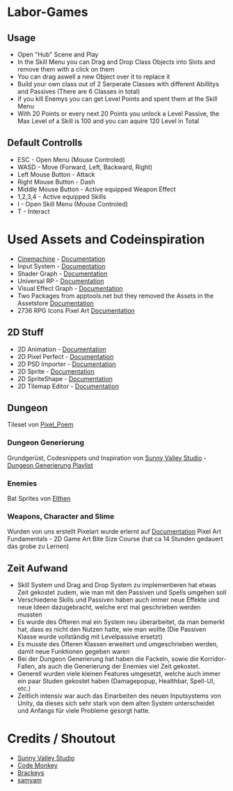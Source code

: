 # Labor-Games


## Usage
- Open "Hub" Scene and Play
- In the Skill Menu you can Drag and Drop Class Objects into Slots and remove them with a click on them
- You can drag aswell a new Object over it to replace it
- Build your own class out of 2 Serperate Classes with different Abillitys and Passives (There are 6 Classes in total)
- If you kill Enemys you can get Level Points and spent them at the Skill Menu
- With 20 Points or every next 20 Points you unlock a Level Passive, the Max Level of a Skill is 100 and you can aquire 120 Level in Total  

## Default Controlls

- ESC - Open Menu (Mouse Controled)
- WASD - Move (Forward, Left, Backward, Right)
- Left Mouse Button - Attack
- Right Mouse Button - Dash
- Middle Mouse Button - Active equipped Weapon Effect
- 1,2,3,4 - Active equipped Skills
- I - Open Skill Menu (Mouse Controled)
- T - Interact

# Used Assets and Codeinspiration

* [Cinemachine](https://unity.com/de/unity/features/editor/art-and-design/cinemachine) - [Documentation](https://docs.unity3d.com/Packages/com.unity.cinemachine@2.6/manual/index.html)
* Input System - [Documentation](https://docs.unity3d.com/Packages/com.unity.inputsystem@1.1/manual/index.html)
* Shader Graph - [Documentation](https://docs.unity3d.com/Packages/com.unity.shadergraph@10.6/manual/index.html)
* Universal RP - [Documentation](https://docs.unity3d.com/Packages/com.unity.render-pipelines.universal@10.6/manual/index.html)
* Visual Effect Graph - [Documentation](https://docs.unity3d.com/Packages/com.unity.visualeffectgraph@10.6/manual/index.html)
* Two Packages from apptools.net but they removed the Assets in the Assetstore [Documentation](http://appstools.net/)
* 2736 RPG Icons Pixel Art [Documentation](https://assetstore.unity.com/packages/2d/gui/icons/2736-rpg-icons-pixel-art-186427)

## 2D Stuff
* 2D Animation - [Documentation](https://docs.unity3d.com/Packages/com.unity.2d.animation@5.0/manual/index.html)
* 2D Pixel Perfect - [Documentation](https://docs.unity3d.com/Packages/com.unity.2d.pixel-perfect@4.0/manual/index.html)
* 2D PSD Importer - [Documentation](https://docs.unity3d.com/Packages/com.unity.2d.psdimporter@4.1/manual/index.html)
* 2D Sprite - [Documentation](https://docs.unity3d.com/Packages/com.unity.2d.sprite@1.0/manual/index.html)
* 2D SpriteShape - [Documentation](https://docs.unity3d.com/Packages/com.unity.2d.spriteshape@5.1/manual/index.html)
* 2D Tilemap Editor - [Documentation](https://docs.unity3d.com/Packages/com.unity.2d.tilemap@1.0/manual/index.html)
 

## Dungeon
Tileset von [Pixel_Poem](https://pixel-poem.itch.io/dungeon-assetpuck)

### Dungeon Generierung
Grundgerüst, Codesnippets und Inspiration von [Sunny Valley Studio](https://www.youtube.com/SunnyValleyStudio) - [Dungeon Generierung Playlist](https://www.youtube.com/watch?v=-QOCX6SVFsk&list=PLcRSafycjWFenI87z7uZHFv6cUG2Tzu9v)

### Enemies
Bat Sprites von [Elthen](https://elthen.itch.io/bat-sprite-pack) 

### Weapons, Character and Slime
Wurden von uns erstellt
Pixelart wurde erlernt auf [Documentation](https://www.gamedev.tv/) Pixel Art Fundamentals - 2D Game Art Bite Size Course (hat ca 14 Stunden gedauert das grobe zu Lernen)

## Zeit Aufwand 
* Skill System und Drag and Drop System zu implementieren hat etwas Zeit gekostet zudem, wie man mit den Passiven und Spells umgehen soll
* Verschiedene Skills und Passiven haben auch immer neue Effekte und neue Ideen dazugebracht, welche erst mal geschrieben werden mussten
* Es wurde des Öfteren mal ein System neu überarbeitet, da man bemerkt hat, dass es nicht den Nutzen hatte, wie man wollte (Die Passiven Klasse wurde vollständig mit Levelpassive ersetzt)
* Es musste des Öfteren Klassen erweitert und umgeschrieben werden, damit neue Funktionen gegeben waren
* Bei der Dungeon Generierung hat haben die Fackeln, sowie die Korridor-Fallen, als auch die Generierung der Enemies viel Zeit gekostet.
* Generell wurden viele kleinen Features umgesetzt, welche auch immer ein paar Studen gekostet haben (Damagepopup, Healthbar, Spell-UI, etc.)
* Zeitlich intensiv war auch das Einarbeiten des neuen Inputsystems von Unity, da dieses sich sehr stark von dem alten System unterscheidet und Anfangs für viele Probleme gesorgt hatte.

# Credits / Shoutout

- [Sunny Valley Studio](https://www.youtube.com/SunnyValleyStudio)
- [Code Monkey](https://www.youtube.com/CodeMonkeyUnity)
- [Brackeys](https://www.youtube.com/c/Brackeys)
- [samyam](https://www.youtube.com/c/samyam)
